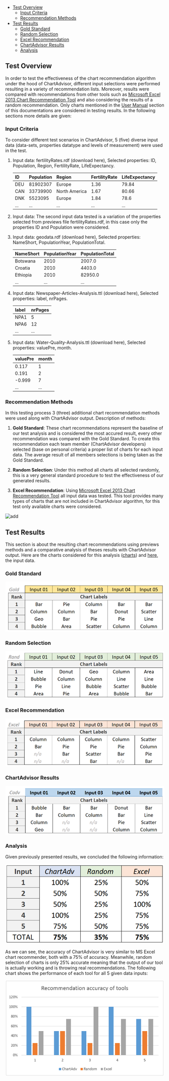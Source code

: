 * [Test Overview](#test-overview)
    * [Input Criteria](#input-criteria)
    * [Recommendation Methods](#recommendation-methods)
* [Test Results](#test-results)   
    * [Gold Standard](#gold-standard)
    * [Random Selection](#random-selection)
    * [Excel Recommendation](#gold-standard)
    * [ChartAdvisor Results](#chartadvisor-results)
    * [Analysis](#analysis) 

## Test Overview
In order to test the effectiveness of the chart recommendation algorithm under the hood of ChartAdvisor, different input selections were performed resulting in a variety of recommendation lists. Moreover, results were compared with recommendations from other tools such as [Microsoft Excel 2013 Chart Recommendation Tool](https://support.office.com/en-gb/article/Create-a-chart-387f3d53-c182-426b-89af-161322ef593f) and also considering the results of a random recommendation. Only charts mentioned in the [User Manual](https://github.com/CristoLeiva/Algorithm_forCharts_Recommendation/wiki/User-Manual) section of this documentations are considered in testing results. In the following sections more details are given:

### Input Criteria
To consider different test scenarios in ChartAdvisor, 5 (five) diverse input data (data-sets, properties datatype and levels of measurement) were used in the test.  

1. Input data: fertilityRates.rdf (download here), Selected properties: ID, Population, Region, FertilityRate, LifeExpectancy. 

   | ID | Population | Region | FertilityRate | LifeExpectancy |
   |--------|--------|--------| --------| --------|
   |DEU| 81902307 | Europe | 1.36 | 79.84 |
   |CAN| 33739900 | North America | 1.67 | 80.66 |
   |DNK| 5523095 | Europe | 1.84 | 78.6 |
   |...| ... | ... | ... | ... |

2. Input data: The second input data tested is a variation of the properties selected from previews file fertilityRates.rdf, in this case only the properties ID and Population were considered. 

3. Input data: geodata.rdf (download here), Selected properties: NameShort, PopulationYear, PopulationTotal. 

   | NameShort | PopulationYear | PopulationTotal | 
   |--------|--------|--------| 
   |Botswana| 2010 | 2007.0 |
   |Croatia| 2010 | 4403.0 | 
   |Ethiopia| 2010 | 82950.0 | 
   |...| ... | ... | 

4. Input data: Newspaper-Articles-Analysis.ttl (download here), Selected properties: label, nrPages. 

   | label | nrPages | 
   |--------|--------|
   |NPA1| 5 | 
   |NPA6| 12 | 
   |...| ... | 

5. Input data: Water-Quality-Analysis.ttl (download here), Selected properties: valuePre, month. 

   | valuePre | month | 
   |--------|--------|
   |0.117| 1 | 
   |0.191| 2 | 
   |-0.999| 7 | 
   |...| ... | 

### Recommendation Methods
In this testing process 3 (three) additional chart recommendation methods were used along with ChartAdvisor output. Description of methods: 

1. **Gold Standard**: These chart recommendations represent the baseline of our test analysis and is considered the most accured result, every other recommendation was compared with the Gold Standard. To create this recommendation each team member (ChartAdvisor developers) selected (base on personal criteria) a proper list of charts for each input data. The average result of all members selections is being taken as the Gold Standard. 

2. **Random Selection**: Under this method all charts all selected randomly, this is a very general standard procedure to test the effectiveness of our generated results.   

3. **Excel Recommendation**: Using [Microsoft Excel 2013 Chart Recommendation Tool](https://support.office.com/en-gb/article/Create-a-chart-387f3d53-c182-426b-89af-161322ef593f) all input data was tested. This tool provides many types of charts that are not included in ChartAdvisor algorithm, for this test only available charts were considered. 

![add](http://www.k2e.com/images/stories/articles/newsletter/2013_08/TIP_2_Figure_2.jpg) 

## Test Results
This section is about the resulting chart recommendations using previews methods and a comparative analysis of theses results with ChartAdvisor output. Here are the charts considered for this analysis ([charts](https://github.com/CristoLeiva/Algorithm_forCharts_Recommendation/wiki/User-Manual#charts)) and [here](https://github.com/CristoLeiva/Algorithm_forCharts_Recommendation/wiki/Testing-Results#input-criteria), the input data. 

### Gold Standard

![add](https://github.com/CristoLeiva/Algorithm_forCharts_Recommendation/blob/master/wiki_resources/test/goldresult.png)

### Random Selection

![add](https://github.com/CristoLeiva/Algorithm_forCharts_Recommendation/blob/master/wiki_resources/test/randomresult.png)

### Excel Recommendation

![add](https://github.com/CristoLeiva/Algorithm_forCharts_Recommendation/blob/master/wiki_resources/test/excelresult.png)

### ChartAdvisor Results

![add](https://github.com/CristoLeiva/Algorithm_forCharts_Recommendation/blob/master/wiki_resources/test/chartadvresult.png)

### Analysis
Given previously presented results, we concluded the following information:  

![add](https://github.com/CristoLeiva/Algorithm_forCharts_Recommendation/blob/master/wiki_resources/test/analysis.png)

As we can see, the accuracy of ChartAdvisor is very similar to MS Excel chart recommender, both with a 75% of accuracy. Meanwhile, random selection of charts is only 25% accurate meaning that the output of our tool is actually working and is throwing real recommendations. The following chart shows the performance of each tool for all 5 given data inputs:

![add](https://github.com/CristoLeiva/Algorithm_forCharts_Recommendation/blob/master/wiki_resources/test/analysischart.png) 
